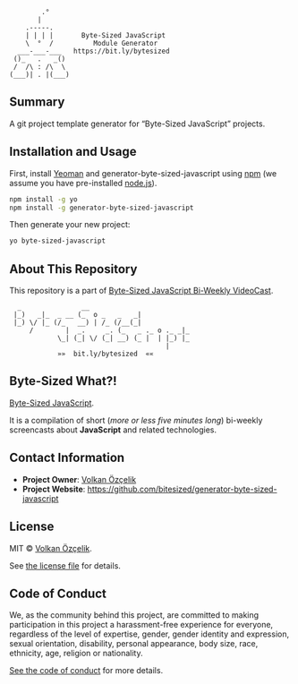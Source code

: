 ```
        .°
       |
    .-----.
    | | | |       Byte-Sized JavaScript
    \  °  /          Module Generator
  ___-___-___   https://bit.ly/bytesized
 ()_   .   _()
 /  /\ : /\  \
(___)| . |(___)
```

## Summary

A git project template generator for “Byte-Sized JavaScript” projects.

## Installation and Usage

First, install [Yeoman](http://yeoman.io) and generator-byte-sized-javascript using [npm](https://www.npmjs.com/) (we assume you have pre-installed [node.js](https://nodejs.org/)).

```bash
npm install -g yo
npm install -g generator-byte-sized-javascript
```

Then generate your new project:

```bash
yo byte-sized-javascript
```

## About This Repository

This repository is a part of [Byte-Sized JavaScript Bi-Weekly VideoCast](https://bit.ly/bytesized).

```
  _               __
 |_)   _|_  _ __ (_  o _   _   _|
 |_) \/ |_ (/_   __) | /_ (/__(_|
     /        |  _.     _. (_   _ ._ o ._ _|_
            \_| (_| \/ (_| __) (_ |  | |_) |_
                                       |
            »»  bit.ly/bytesized  ««
```

## Byte-Sized What?!

[Byte-Sized JavaScript](https://bit.ly/bytesized).

It is a compilation of short (*more or less five minutes long*) bi-weekly screencasts about **JavaScript** and related technologies.

## Contact Information

* **Project Owner**: [Volkan Özçelik](https://volkan.io/)
* **Project Website**: <https://github.com/bitesized/generator-byte-sized-javascript>

## License

MIT © [Volkan Özçelik](https://volkan.io/).

See [the license file](LICENSE.md) for details.

## Code of Conduct

We, as the community behind this project, are committed to making participation in this project a harassment-free experience for everyone, regardless of the level of expertise, gender, gender identity and expression, sexual orientation, disability, personal appearance, body size, race, ethnicity, age, religion or nationality.

[See the code of conduct](CODE_OF_CONDUCT.md) for more details.

